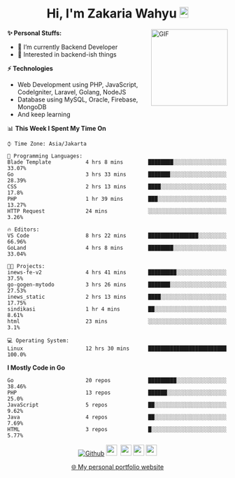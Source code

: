 <h1 align="center">Hi, I'm Zakaria Wahyu <img src="https://github.com/TheDudeThatCode/TheDudeThatCode/blob/master/Assets/Hi.gif" width="20px" height="25px"></h1>

<img align="right" alt="GIF" height="175px" src="https://www.nayakapratama.co.id/wp-content/uploads/2019/07/Website-Maintenance.gif" />

**✨ Personal Stuffs:**
- 🔭 I’m currently Backend Developer
- 🌱 Interested in backend-ish things

**⚡ Technologies**
- Web Development using PHP, JavaScript, CodeIgniter, Laravel, Golang, NodeJS
- Database using MySQL, Oracle, Firebase, MongoDB
- And keep learning

<!--START_SECTION:waka-->
📊 **This Week I Spent My Time On** 

```text
⌚︎ Time Zone: Asia/Jakarta

💬 Programming Languages: 
Blade Template           4 hrs 8 mins        ████████░░░░░░░░░░░░░░░░░   33.07% 
Go                       3 hrs 33 mins       ███████░░░░░░░░░░░░░░░░░░   28.39% 
CSS                      2 hrs 13 mins       ████░░░░░░░░░░░░░░░░░░░░░   17.8% 
PHP                      1 hr 39 mins        ███░░░░░░░░░░░░░░░░░░░░░░   13.27% 
HTTP Request             24 mins             ░░░░░░░░░░░░░░░░░░░░░░░░░   3.26%

🔥 Editors: 
VS Code                  8 hrs 22 mins       ████████████████░░░░░░░░░   66.96% 
GoLand                   4 hrs 8 mins        ████████░░░░░░░░░░░░░░░░░   33.04%

🐱‍💻 Projects: 
inews-fe-v2              4 hrs 41 mins       █████████░░░░░░░░░░░░░░░░   37.5% 
go-gogen-mytodo          3 hrs 26 mins       ███████░░░░░░░░░░░░░░░░░░   27.53% 
inews_static             2 hrs 13 mins       ████░░░░░░░░░░░░░░░░░░░░░   17.75% 
sindikasi                1 hr 4 mins         ██░░░░░░░░░░░░░░░░░░░░░░░   8.61% 
html                     23 mins             ░░░░░░░░░░░░░░░░░░░░░░░░░   3.1%

💻 Operating System: 
Linux                    12 hrs 30 mins      █████████████████████████   100.0%

```

**I Mostly Code in Go** 

```text
Go                       20 repos            █████████░░░░░░░░░░░░░░░░   38.46% 
PHP                      13 repos            ██████░░░░░░░░░░░░░░░░░░░   25.0% 
JavaScript               5 repos             ██░░░░░░░░░░░░░░░░░░░░░░░   9.62% 
Java                     4 repos             ██░░░░░░░░░░░░░░░░░░░░░░░   7.69% 
HTML                     3 repos             █░░░░░░░░░░░░░░░░░░░░░░░░   5.77%

```



<!--END_SECTION:waka-->

<p align="center">
<a href="https://github.com/zakariawahyu" target="_blank"><img alt="Github" src="https://img.shields.io/badge/GitHub-%2312100E.svg?&style=for-the-badge&logo=Github&logoColor=white" /></a>
<a href="https://www.twitter.com/_zakariawahyu"><img src="https://img.shields.io/badge/twitter-%231DA1F2.svg?&style=for-the-badge&logo=twitter&logoColor=white" height=25></a> 
<a href="https://www.linkedin.com/in/zakariawahyu"><img src="https://img.shields.io/badge/linkedin-%230077B5.svg?&style=for-the-badge&logo=linkedin&logoColor=white" height=25></a> 
<a href="https://www.instagram.com/_zakariawahyu"><img src="https://img.shields.io/badge/instagram-%23E4405F.svg?&style=for-the-badge&logo=instagram&logoColor=white" height=25></a>
<a href="https://medium.com/@zakariawahyu"><img src="https://img.shields.io/badge/Medium-12100E?style=for-the-badge&logo=medium&logoColor=white" height=25></a>
</p>
<p align="center"><a href="https://www.zakariawahyu.com" target="_blank">🌐 My personal portfolio website</a></p>

